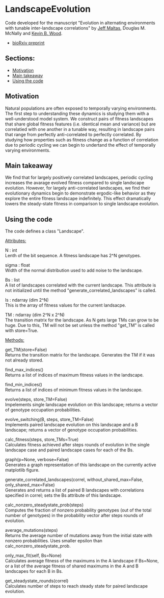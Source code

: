 # LandscapeEvolution
Code developed for the manuscript "Evolution in alternating environments with tunable inter-landscape correlations" by [Jeff Maltas](https://scholar.google.com/citations?hl=en&user=Hk1ymawAAAAJ), Douglas M. McNally and [Kevin B. Wood](https://scholar.google.com/citations?user=GODI0AEAAAAJ&hl=en).

- [bioRxiv preprint](https://www.biorxiv.org/content/10.1101/803619v1)

## Sections:

- [Motivation](#motivation)
- [Main takeaway](#main-takeaway)
- [Using the code](#using-the-code)

## Motivation

Natural populations are often exposed to temporally varying environments. The first step to understanding these dynamics is studying them with a well-understood model system. We construct pairs of fitness landscapes that share global fitness features (i.e. identical mean and variance) but are correlatied with one another in a tunable way, resulting in landscape pairs that range from perfectly anti-correlated to perfectly correlated. By studying how properties such as fitness change as a function of correlation due to periodic cycling we can begin to undertand the effect of temporally varying environments.

## Main takeaway

We find that for largely positively correlated landscapes, periodic cycling increases the avarage evolved fitness compared to single landscape evolution. However, for largely anti-correlated landscapes, we find their evolutionary dynamics begin to demonstrate ergodic-like behavior as they explore the entire fitness landscape indefinitely. This effect dramatically lowers the steady-state fitness in comparison to single landscape evolution.

## Using the code

The code defines a class "Landscape". 

<ins>Attributes:</ins>

N : int  
  Lenth of the bit sequence. A fitness landscape has 2^N genotypes.

sigma : float  
  Width of the normal distribution used to add noise to the landscape.

Bs : list  
  A list of landscapes correlated with the current landscape. This attribute is not initialized until the method "generate_correlated_landscapes" is called.
  
ls : ndarray (dim 2^N)  
  This is the array of fitness values for the current landsacpe. 
  
TM : ndarray (dim 2^N x 2^N)  
  The transition matrix for the landscape. As N gets large TMs can grow to be huge. Due to this, TM will not be set unless the method "get_TM" is called with store=True.
  
<ins>Methods:</ins>

get_TM(store=False)  
  Returns the transition matrix for the landscape. Generates the TM if it was not already stored.
  
find_max_indices()  
  Returns a list of indices of maximum fitness values in the landscape.
  
find_min_indices()  
  Returns a list of indices of minimum fitness values in the landscape.
  
evolve(steps, store_TM=False)  
  Impelements single landscape evolution on this landscape; returns a vector of genotype occupation probabilities.

evolve_switching(B, steps, store_TM=False)  
  Implements paired landscape evolution on this landscape and a B landscape; returns a vector of genotype occupation probabilities.
  
calc_fitness(steps, store_TMs=True)  
  Calculates fitness achieved after steps rounds of evolution in the single landscape case and paired landscape cases for each of the Bs.
  
graph(p=None, verbose=False)  
  Generates a graph representation of this landscape on the currently active matplotlib figure.
  
generate_correlated_landscapes(correl, without_shared_max=False, only_shared_max=False)  
  Generates and returns a list of paired B landscapes with correlations specified in correl; sets the Bs attribute of this landscape.

calc_nonzero_steadystate_prob(steps)  
  Computes the fraction of nonzero probability genotypes (out of the total number of genotypes) in the probability vector after steps rounds of evolution.
  
average_mutations(steps)  
  Returns the average number of mutations away from the initial state with nonzero probabilities. Uses smaller epsilon than calc_nonzero_steadystate_prob.
  
only_max_fit(self, Bs=None)  
  Calculates average fitness of the maximums in the A landscape if Bs=None, or a list of the average fitness of shared maximums in the A and B landscapes for each B in Bs.
  
get_steadystate_rounds(correl)  
  Calculates number of steps to reach steady state for paired landscape evolution.


